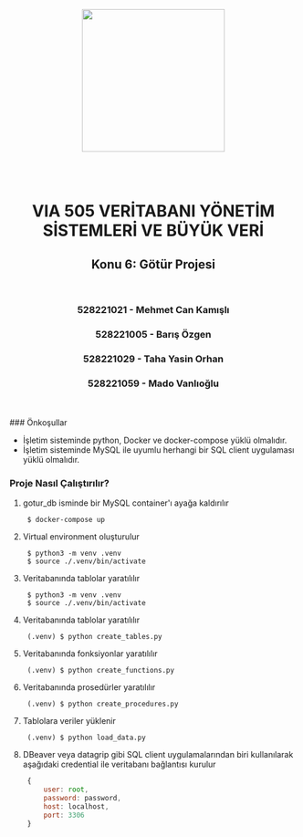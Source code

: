 <p align="center"> <img src="https://www.freelogovectors.net/wp-content/uploads/2016/12/itu-istanbul-teknik_universitesi-logo.png" width=250> </p>

</br>
</br>

<h1 align="center"> VIA 505
VERİTABANI YÖNETİM SİSTEMLERİ VE BÜYÜK VERİ </h1>

<h2 align="center">Konu 6: Götür Projesi</h2>
</br>
<h3 align="center">528221021 - Mehmet Can Kamışlı</h3>
<h3 align="center">528221005 - Barış Özgen</h3>
<h3 align="center">528221029 - Taha Yasin Orhan</h3>
<h3 align="center">528221059 - Mado Vanlıoğlu</h3>

</br>
</br>
### Önkoşullar

- İşletim sisteminde python, Docker ve docker-compose yüklü olmalıdır.
- İşletim sisteminde MySQL ile uyumlu herhangi bir SQL client uygulaması yüklü olmalıdır.

### Proje Nasıl Çalıştırılır?

1. gotur_db isminde bir MySQL container'ı ayağa kaldırılır

   ```console
    $ docker-compose up
   ```

2. Virtual environment oluşturulur

   ```console
    $ python3 -m venv .venv
    $ source ./.venv/bin/activate
   ```

3. Veritabanında tablolar yaratılılır

   ```console
    $ python3 -m venv .venv
    $ source ./.venv/bin/activate
   ```

4. Veritabanında tablolar yaratılılır

   ```console
    (.venv) $ python create_tables.py
   ```

5. Veritabanında fonksiyonlar yaratılılır

   ```console
    (.venv) $ python create_functions.py
   ```

6. Veritabanında prosedürler yaratılılır

   ```console
    (.venv) $ python create_procedures.py
   ```

7. Tablolara veriler yüklenir

   ```console
    (.venv) $ python load_data.py
   ```

8. DBeaver veya datagrip gibi SQL client uygulamalarından biri kullanılarak aşağıdaki credential ile veritabanı bağlantısı kurulur
   ```javascript
    {
        user: root,
        password: password,
        host: localhost,
        port: 3306
    }
   ```
